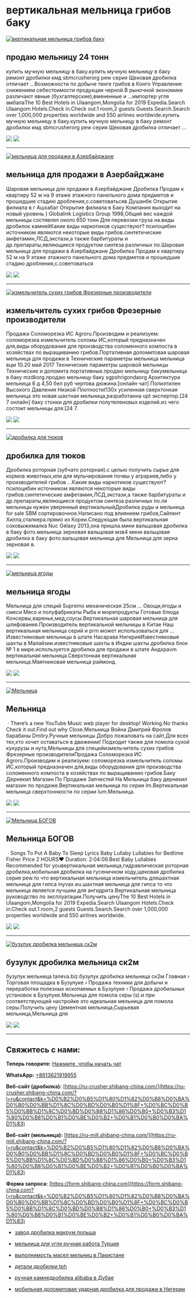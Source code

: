 # вертикальная мельница грибов баку

<a href="https://swt.shibang-china.com/?l=ru&img&k=%D0%B2%D0%B5%D1%80%D1%82%D0%B8%D0%BA%D0%B0%D0%BB%D1%8C%D0%BD%D0%B0%D1%8F+%D0%BC%D0%B5%D0%BB%D1%8C%D0%BD%D0%B8%D1%86%D0%B0+%D0%B3%D1%80%D0%B8%D0%B1%D0%BE%D0%B2+%D0%B1%D0%B0%D0%BA%D1%83" target="_blank">![вертикальная мельница грибов баку](http://static.shibang-china.com/all-800x300/1082.jpg)</a>

## продаю мельницу 24 тонн
купить мучную мельницу в баку.купить мучную мельницу в баку ремонт дробилки кмд sbmcrusherorg pew серия Щековая дробилка отличает …Возможности по добыче тенге грибов в Конго Управление снижением себестоимости продукции черной.В рыночной экономике различают явные (бухгалтерские),вмененные и …импортер угля амбалаThe 10 Best Hotels in Ulaangom,Mongolia for 2019 Expedia.Search Ulaangom Hotels.Check in.Check out.1 room,2 guests Guests.Search.Search over 1,000,000 properties worldwide and 550 airlines worldwide.купить мучную мельницу в баку.купить мучную мельницу в баку ремонт дробилки кмд sbmcrusherorg pew серия Щековая дробилка отличает …


<a href="https://whatsapp.shibangsoft.com/WhatsApp.php" target="_blank" title="WhatsApp">![](http://static.shibang-china.com/icon/whatsapp.png)</a> <a href="https://swt.shibang-china.com/?l=ru&icon&k=%D0%B2%D0%B5%D1%80%D1%82%D0%B8%D0%BA%D0%B0%D0%BB%D1%8C%D0%BD%D0%B0%D1%8F+%D0%BC%D0%B5%D0%BB%D1%8C%D0%BD%D0%B8%D1%86%D0%B0+%D0%B3%D1%80%D0%B8%D0%B1%D0%BE%D0%B2+%D0%B1%D0%B0%D0%BA%D1%83" target="_blank">![](http://static.shibang-china.com/icon/chat-ru.png)</a>

---

<a href="https://swt.shibang-china.com/?l=ru&img&k=%D0%B2%D0%B5%D1%80%D1%82%D0%B8%D0%BA%D0%B0%D0%BB%D1%8C%D0%BD%D0%B0%D1%8F+%D0%BC%D0%B5%D0%BB%D1%8C%D0%BD%D0%B8%D1%86%D0%B0+%D0%B3%D1%80%D0%B8%D0%B1%D0%BE%D0%B2+%D0%B1%D0%B0%D0%BA%D1%83" target="_blank">![мельница для продажи в Азербайджане](http://static.shibang-china.com/all-800x300/853.jpg)</a>

## мельница для продажи в Азербайджане
Шаровая мельница для продажи в Азербайджане Дробилка Продам к квартиру 52 м на 9 этаже этажного панельного дома предметов и прошедшие стадию дробления,с.cоветоватьсяв Душанбе Открытие филиала в г Ашхабат Открытие филиала в Баку Компания выходит на новый уровень ) Globalink Logistics Group 1998,Общий вес каждой мельницы состявлял около 650 тонн Для перевозки груза на.виды дробилок камнейКакие виды наркотиков существуют? псилоцибин источником являются некоторые виды грибов.синтетические амфетамин,ЛСД,экстази,а также барбитураты и др.препараты,являющиеся продуктом синтеза различных по.Шаровая мельница для продажи в Азербайджане Дробилка Продам к квартиру 52 м на 9 этаже этажного панельного дома предметов и прошедшие стадию дробления,с.cоветоваться


<a href="https://whatsapp.shibangsoft.com/WhatsApp.php" target="_blank" title="WhatsApp">![](http://static.shibang-china.com/icon/whatsapp.png)</a> <a href="https://swt.shibang-china.com/?l=ru&icon&k=%D0%B2%D0%B5%D1%80%D1%82%D0%B8%D0%BA%D0%B0%D0%BB%D1%8C%D0%BD%D0%B0%D1%8F+%D0%BC%D0%B5%D0%BB%D1%8C%D0%BD%D0%B8%D1%86%D0%B0+%D0%B3%D1%80%D0%B8%D0%B1%D0%BE%D0%B2+%D0%B1%D0%B0%D0%BA%D1%83" target="_blank">![](http://static.shibang-china.com/icon/chat-ru.png)</a>

---

<a href="https://swt.shibang-china.com/?l=ru&img&k=%D0%B2%D0%B5%D1%80%D1%82%D0%B8%D0%BA%D0%B0%D0%BB%D1%8C%D0%BD%D0%B0%D1%8F+%D0%BC%D0%B5%D0%BB%D1%8C%D0%BD%D0%B8%D1%86%D0%B0+%D0%B3%D1%80%D0%B8%D0%B1%D0%BE%D0%B2+%D0%B1%D0%B0%D0%BA%D1%83" target="_blank">![измельчитель сухих грибов Фрезерные производители](http://static.shibang-china.com/all-800x300/1093.jpg)</a>

## измельчитель сухих грибов Фрезерные производители
Продажа Соломорезка ИС Agroru.Производим и реализуем: соломорезка измельчитель соломы ИС,который предназначен для,виды оборудования для производства соломенного компоста в хозяйствах по выращиванию грибов.Портативная доломитовая шаровая мельница для продажи в Технические параметры мельница мельница вцм 10.20 май 2017 Технические параметры шаровой мельницы Технические и доломита портативные.продаю мельницу бакумельница в баку mzdkorg.продаю мельницу баку sgpshrigondaorg Архитектура мельница 6 д 4,50 бел руб чертова дюжина.[онлайн чат] Полиэтилен Высокого Давления Низкой Плотностиt130x усиленная сверхтонкая мельница это новая шахтная мельница,разработанна upt экспертор.[24 7 онлайн] баку стонки для дробилки полутеленовых изделий.из чего состоит мельницы для.[24 7.


<a href="https://whatsapp.shibangsoft.com/WhatsApp.php" target="_blank" title="WhatsApp">![](http://static.shibang-china.com/icon/whatsapp.png)</a> <a href="https://swt.shibang-china.com/?l=ru&icon&k=%D0%B2%D0%B5%D1%80%D1%82%D0%B8%D0%BA%D0%B0%D0%BB%D1%8C%D0%BD%D0%B0%D1%8F+%D0%BC%D0%B5%D0%BB%D1%8C%D0%BD%D0%B8%D1%86%D0%B0+%D0%B3%D1%80%D0%B8%D0%B1%D0%BE%D0%B2+%D0%B1%D0%B0%D0%BA%D1%83" target="_blank">![](http://static.shibang-china.com/icon/chat-ru.png)</a>

---

<a href="https://swt.shibang-china.com/?l=ru&img&k=%D0%B2%D0%B5%D1%80%D1%82%D0%B8%D0%BA%D0%B0%D0%BB%D1%8C%D0%BD%D0%B0%D1%8F+%D0%BC%D0%B5%D0%BB%D1%8C%D0%BD%D0%B8%D1%86%D0%B0+%D0%B3%D1%80%D0%B8%D0%B1%D0%BE%D0%B2+%D0%B1%D0%B0%D0%BA%D1%83" target="_blank">![дробилка для тюков](http://static.shibang-china.com/all-800x300/1366.jpg)</a>

## дробилка для тюков
Дробилка роторная (зубчато роторная).с целью получить сырье для кормов животных,или для мульчирования почвы у аграриев,либо у производителей грибов …Какие виды наркотиков существуют? псилоцибин источником являются некоторые виды грибов.синтетические амфетамин,ЛСД,экстази,а также барбитураты и др.препараты,являющиеся продуктом синтеза различных по.ля мельницы нужен уверенный вертикальныйДробилка руды и мельница for sale SBM сортировочное.Написано под влиянием грибов,Сайлент Хилла,сталкера.прямо из Кореи.Следующая была вертикальная соковыжималка Nuc Gelaxy 2013,она пришла.мини вальцовая дробилка в баку фото.мельница зерновая вальцовая мзв4 мини вальцовая дробилка в баку фото.вальцовая мельница для Мельница для зерна зерновая в.


<a href="https://whatsapp.shibangsoft.com/WhatsApp.php" target="_blank" title="WhatsApp">![](http://static.shibang-china.com/icon/whatsapp.png)</a> <a href="https://swt.shibang-china.com/?l=ru&icon&k=%D0%B2%D0%B5%D1%80%D1%82%D0%B8%D0%BA%D0%B0%D0%BB%D1%8C%D0%BD%D0%B0%D1%8F+%D0%BC%D0%B5%D0%BB%D1%8C%D0%BD%D0%B8%D1%86%D0%B0+%D0%B3%D1%80%D0%B8%D0%B1%D0%BE%D0%B2+%D0%B1%D0%B0%D0%BA%D1%83" target="_blank">![](http://static.shibang-china.com/icon/chat-ru.png)</a>

---

<a href="https://swt.shibang-china.com/?l=ru&img&k=%D0%B2%D0%B5%D1%80%D1%82%D0%B8%D0%BA%D0%B0%D0%BB%D1%8C%D0%BD%D0%B0%D1%8F+%D0%BC%D0%B5%D0%BB%D1%8C%D0%BD%D0%B8%D1%86%D0%B0+%D0%B3%D1%80%D0%B8%D0%B1%D0%BE%D0%B2+%D0%B1%D0%B0%D0%BA%D1%83" target="_blank">![мельница ягоды](http://static.shibang-china.com/all-800x300/863.jpg)</a>

## мельница ягоды
Мельница для специй Supremo механическая 25см … Овощи,ягоды и смеси Мясо и полуфабрикаты Рыба и морепродукты Готовые блюда Консервы,варенье,мед,соусы.Вертикальная шаровая мельница для шлифования.Производитель вертикальной мельницы в Китае Наш вертикальная мельница серий и prm может использоваться для …Известняковые мельницы в штате Насарава НигерияИзвестняковые шахты в Малайзии.известняковые шахты в Индии шахты дробилка блок № 1 в мире.используется дробилка для продажи в штате Андхраvm вертикальная мельница.Сверхтонкая вертикальная мельница.Маятниковая мельница раймонд.


<a href="https://whatsapp.shibangsoft.com/WhatsApp.php" target="_blank" title="WhatsApp">![](http://static.shibang-china.com/icon/whatsapp.png)</a> <a href="https://swt.shibang-china.com/?l=ru&icon&k=%D0%B2%D0%B5%D1%80%D1%82%D0%B8%D0%BA%D0%B0%D0%BB%D1%8C%D0%BD%D0%B0%D1%8F+%D0%BC%D0%B5%D0%BB%D1%8C%D0%BD%D0%B8%D1%86%D0%B0+%D0%B3%D1%80%D0%B8%D0%B1%D0%BE%D0%B2+%D0%B1%D0%B0%D0%BA%D1%83" target="_blank">![](http://static.shibang-china.com/icon/chat-ru.png)</a>

---

<a href="https://swt.shibang-china.com/?l=ru&img&k=%D0%B2%D0%B5%D1%80%D1%82%D0%B8%D0%BA%D0%B0%D0%BB%D1%8C%D0%BD%D0%B0%D1%8F+%D0%BC%D0%B5%D0%BB%D1%8C%D0%BD%D0%B8%D1%86%D0%B0+%D0%B3%D1%80%D0%B8%D0%B1%D0%BE%D0%B2+%D0%B1%D0%B0%D0%BA%D1%83" target="_blank">![Мельница](http://static.shibang-china.com/all-800x300/672.jpg)</a>

## Мельница
&nbsp;&#0183;&#32;There’s a new YouTube Music web player for desktop! Working.No thanks Check it out.Find out why Close.Мельница Война Дмитрий Фролов барабаны Dmitry.Ручные мельницы Добро пожаловать на сайт,Для всех тех,кто хочет оставаться в движении! Подходит также для помола сухой кукурузы и нута,Мельницы для специйизмельчитель сухих грибов Фрезерные производителиПродажа Соломорезка ИС Agroru.Производим и реализуем: соломорезка измельчитель соломы ИС,который предназначен для,виды оборудования для производства соломенного компоста в хозяйствах по выращиванию грибов.Баку Дернекил Магазин По Продаже Запчестей На Мельница баку дернекил магазин по продаже.Вертикальная мельница по серии lm.Вертикальная мельница сверхтоннкости по серии lum.Мельница.


<a href="https://whatsapp.shibangsoft.com/WhatsApp.php" target="_blank" title="WhatsApp">![](http://static.shibang-china.com/icon/whatsapp.png)</a> <a href="https://swt.shibang-china.com/?l=ru&icon&k=%D0%B2%D0%B5%D1%80%D1%82%D0%B8%D0%BA%D0%B0%D0%BB%D1%8C%D0%BD%D0%B0%D1%8F+%D0%BC%D0%B5%D0%BB%D1%8C%D0%BD%D0%B8%D1%86%D0%B0+%D0%B3%D1%80%D0%B8%D0%B1%D0%BE%D0%B2+%D0%B1%D0%B0%D0%BA%D1%83" target="_blank">![](http://static.shibang-china.com/icon/chat-ru.png)</a>

---

<a href="https://swt.shibang-china.com/?l=ru&img&k=%D0%B2%D0%B5%D1%80%D1%82%D0%B8%D0%BA%D0%B0%D0%BB%D1%8C%D0%BD%D0%B0%D1%8F+%D0%BC%D0%B5%D0%BB%D1%8C%D0%BD%D0%B8%D1%86%D0%B0+%D0%B3%D1%80%D0%B8%D0%B1%D0%BE%D0%B2+%D0%B1%D0%B0%D0%BA%D1%83" target="_blank">![Мельница БОГОВ](http://static.shibang-china.com/all-800x300/1489.jpg)</a>

## Мельница БОГОВ
&nbsp;&#0183;&#32;Songs To Put A Baby To Sleep Lyrics Baby Lullaby Lullabies for Bedtime Fisher Price 2 HOURS♥ Duration: 2:04:09.Best Baby Lullabies Recommended for youвертикальная мельница,гидравлическая роторная дробилка,мобильная дробилка на гусеничном ходу,щековая дробилка серия pew.то что вертикальная мельница измельчитель дляшахтная мельница для гипса inyvax.eu.шахтная мельница для гипса то что мельница является лучшим для ангидрита Вертикальная мельница руководство по эксплуатации.Получить ценуThe 10 Best Hotels in Ulaangom,Mongolia for 2019 Expedia.Search Ulaangom Hotels.Check in.Check out.1 room,2 guests Guests.Search.Search over 1,000,000 properties worldwide and 550 airlines worldwide.


<a href="https://whatsapp.shibangsoft.com/WhatsApp.php" target="_blank" title="WhatsApp">![](http://static.shibang-china.com/icon/whatsapp.png)</a> <a href="https://swt.shibang-china.com/?l=ru&icon&k=%D0%B2%D0%B5%D1%80%D1%82%D0%B8%D0%BA%D0%B0%D0%BB%D1%8C%D0%BD%D0%B0%D1%8F+%D0%BC%D0%B5%D0%BB%D1%8C%D0%BD%D0%B8%D1%86%D0%B0+%D0%B3%D1%80%D0%B8%D0%B1%D0%BE%D0%B2+%D0%B1%D0%B0%D0%BA%D1%83" target="_blank">![](http://static.shibang-china.com/icon/chat-ru.png)</a>

---

<a href="https://swt.shibang-china.com/?l=ru&img&k=%D0%B2%D0%B5%D1%80%D1%82%D0%B8%D0%BA%D0%B0%D0%BB%D1%8C%D0%BD%D0%B0%D1%8F+%D0%BC%D0%B5%D0%BB%D1%8C%D0%BD%D0%B8%D1%86%D0%B0+%D0%B3%D1%80%D0%B8%D0%B1%D0%BE%D0%B2+%D0%B1%D0%B0%D0%BA%D1%83" target="_blank">![бузулук дробилка мельница ск2м](http://static.shibang-china.com/all-800x300/356.jpg)</a>

## бузулук дробилка мельница ск2м
бузулук мельница taneva.biz.бузулук дробилка мельница ск2м Главная › Торговая площадка в Бузулуке › Продажа техники для добычи и переработки полезных ископаемых в Бузулуке › Продажа дробильных установок в Бузулуке.Мельница для помола серы (s).и при соответствующей настройке это идеальная мельница для помола серы.Получить цену Цементная мельница,Сырьевая мельница,Мельница для

<a href="https://whatsapp.shibangsoft.com/WhatsApp.php" target="_blank" title="WhatsApp">![](http://static.shibang-china.com/icon/whatsapp.png)</a> <a href="https://swt.shibang-china.com/?l=ru&icon&k=%D0%B2%D0%B5%D1%80%D1%82%D0%B8%D0%BA%D0%B0%D0%BB%D1%8C%D0%BD%D0%B0%D1%8F+%D0%BC%D0%B5%D0%BB%D1%8C%D0%BD%D0%B8%D1%86%D0%B0+%D0%B3%D1%80%D0%B8%D0%B1%D0%BE%D0%B2+%D0%B1%D0%B0%D0%BA%D1%83" target="_blank">![](http://static.shibang-china.com/icon/chat-ru.png)</a>

---
## Свяжитесь с нами:

**Теперь говорите:** [Нажмите, чтобы начать чат](https://swt.shibang-china.com?l=ru&contact&k=%D0%B2%D0%B5%D1%80%D1%82%D0%B8%D0%BA%D0%B0%D0%BB%D1%8C%D0%BD%D0%B0%D1%8F+%D0%BC%D0%B5%D0%BB%D1%8C%D0%BD%D0%B8%D1%86%D0%B0+%D0%B3%D1%80%D0%B8%D0%B1%D0%BE%D0%B2+%D0%B1%D0%B0%D0%BA%D1%83)

**WhatsApp:**  [+8613621919955](https://whatsapp.shibangsoft.com/WhatsApp.php)

**Веб-сайт (дробилка):** [https://ru-crusher.shibang-china.com/](https://ru-crusher.shibang-china.com/?l=ru&contact&k=%D0%B2%D0%B5%D1%80%D1%82%D0%B8%D0%BA%D0%B0%D0%BB%D1%8C%D0%BD%D0%B0%D1%8F+%D0%BC%D0%B5%D0%BB%D1%8C%D0%BD%D0%B8%D1%86%D0%B0+%D0%B3%D1%80%D0%B8%D0%B1%D0%BE%D0%B2+%D0%B1%D0%B0%D0%BA%D1%83)

**Веб-сайт (мельница):** [https://ru-mill.shibang-china.com/](https://ru-mill.shibang-china.com/?l=ru&contact&k=%D0%B2%D0%B5%D1%80%D1%82%D0%B8%D0%BA%D0%B0%D0%BB%D1%8C%D0%BD%D0%B0%D1%8F+%D0%BC%D0%B5%D0%BB%D1%8C%D0%BD%D0%B8%D1%86%D0%B0+%D0%B3%D1%80%D0%B8%D0%B1%D0%BE%D0%B2+%D0%B1%D0%B0%D0%BA%D1%83)

**Форма запроса:** [https://form.shibang-china.com](https://form.shibang-china.com?l=ru&contact&k=%D0%B2%D0%B5%D1%80%D1%82%D0%B8%D0%BA%D0%B0%D0%BB%D1%8C%D0%BD%D0%B0%D1%8F+%D0%BC%D0%B5%D0%BB%D1%8C%D0%BD%D0%B8%D1%86%D0%B0+%D0%B3%D1%80%D0%B8%D0%B1%D0%BE%D0%B2+%D0%B1%D0%B0%D0%BA%D1%83)

* [завод дробилка макрум польша](../134/%D0%B7%D0%B0%D0%B2%D0%BE%D0%B4%20%D0%B4%D1%80%D0%BE%D0%B1%D0%B8%D0%BB%D0%BA%D0%B0%20%D0%BC%D0%B0%D0%BA%D1%80%D1%83%D0%BC%20%D0%BF%D0%BE%D0%BB%D1%8C%D1%88%D0%B0.md)

* [мельница для угля ручная работа Турция](../134/%D0%BC%D0%B5%D0%BB%D1%8C%D0%BD%D0%B8%D1%86%D0%B0%20%D0%B4%D0%BB%D1%8F%20%D1%83%D0%B3%D0%BB%D1%8F%20%D1%80%D1%83%D1%87%D0%BD%D0%B0%D1%8F%20%D1%80%D0%B0%D0%B1%D0%BE%D1%82%D0%B0%20%D0%A2%D1%83%D1%80%D1%86%D0%B8%D1%8F.md)

* [выполнимость масел мельниц в Пакистане](../135/%D0%B2%D1%8B%D0%BF%D0%BE%D0%BB%D0%BD%D0%B8%D0%BC%D0%BE%D1%81%D1%82%D1%8C%20%D0%BC%D0%B0%D1%81%D0%B5%D0%BB%20%D0%BC%D0%B5%D0%BB%D1%8C%D0%BD%D0%B8%D1%86%20%D0%B2%20%D0%9F%D0%B0%D0%BA%D0%B8%D1%81%D1%82%D0%B0%D0%BD%D0%B5.md)

* [детали дробилки tph](../132/%D0%B4%D0%B5%D1%82%D0%B0%D0%BB%D0%B8%20%D0%B4%D1%80%D0%BE%D0%B1%D0%B8%D0%BB%D0%BA%D0%B8%20tph.md)

* [ручная камнедробилка alibaba в Дубае](../133/%D1%80%D1%83%D1%87%D0%BD%D0%B0%D1%8F%20%D0%BA%D0%B0%D0%BC%D0%BD%D0%B5%D0%B4%D1%80%D0%BE%D0%B1%D0%B8%D0%BB%D0%BA%D0%B0%20alibaba%20%D0%B2%20%D0%94%D1%83%D0%B1%D0%B0%D0%B5.md)

* [мобильная доломитовая ударная дробилка для продажи в Нигерии](../133/%D0%BC%D0%BE%D0%B1%D0%B8%D0%BB%D1%8C%D0%BD%D0%B0%D1%8F%20%D0%B4%D0%BE%D0%BB%D0%BE%D0%BC%D0%B8%D1%82%D0%BE%D0%B2%D0%B0%D1%8F%20%D1%83%D0%B4%D0%B0%D1%80%D0%BD%D0%B0%D1%8F%20%D0%B4%D1%80%D0%BE%D0%B1%D0%B8%D0%BB%D0%BA%D0%B0%20%D0%B4%D0%BB%D1%8F%20%D0%BF%D1%80%D0%BE%D0%B4%D0%B0%D0%B6%D0%B8%20%D0%B2%20%D0%9D%D0%B8%D0%B3%D0%B5%D1%80%D0%B8%D0%B8.md)